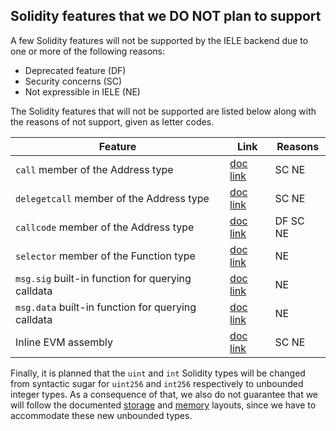 ## Solidity features that we DO NOT plan to support

A few Solidity features will not be supported by the IELE backend due to one or more of the following reasons:

* Deprecated feature (DF)
* Security concerns (SC)
* Not expressible in IELE (NE)

The Solidity features that will not be supported are listed below along with the reasons of not support, given as letter codes.

| Feature | Link | Reasons |
|---------|------|---------|
| `call` member of the Address type | [doc link](https://solidity.readthedocs.io/en/v0.4.20/units-and-global-variables.html#address-related) | SC NE |
| `delegetcall` member of the Address type | [doc link](https://solidity.readthedocs.io/en/v0.4.20/units-and-global-variables.html#address-related) | SC NE |
| `callcode` member of the Address type | [doc link](https://solidity.readthedocs.io/en/v0.4.20/units-and-global-variables.html#address-related) | DF SC NE |
| `selector` member of the Function type | [doc link](https://solidity.readthedocs.io/en/v0.4.20/types.html#function-types) | NE |
| `msg.sig`  built-in function for querying calldata | [doc link](https://solidity.readthedocs.io/en/v0.4.20/units-and-global-variables.html#block-and-transaction-properties) | NE |
| `msg.data` built-in function for querying calldata | [doc link](https://solidity.readthedocs.io/en/v0.4.20/units-and-global-variables.html#block-and-transaction-properties) | NE |
| Inline EVM assembly | [doc link](https://solidity.readthedocs.io/en/v0.4.20/assembly.html#solidity-assembly) | SC NE |

Finally, it is planned that the `uint` and `int` Solidity types will be changed from syntactic sugar for `uint256` and `int256` respectively to unbounded integer types. As a consequence of that, we also do not guarantee that we will follow the documented [storage](https://solidity.readthedocs.io/en/v0.4.20/miscellaneous.html#layout-of-state-variables-in-storage) and [memory](https://solidity.readthedocs.io/en/v0.4.20/miscellaneous.html#layout-in-memory) layouts, since we have to accommodate these new unbounded types.
